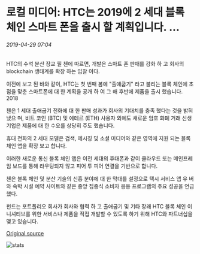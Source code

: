# 로컬 미디어: HTC는 2019에 2 세대 블록 체인 스마트 폰을 출시 할 계획입니다. ...

###### 2019-04-29 07:04

HTC의 수석 분산 장교 필 첸에 따르면, 개발은 스마트 폰 판매를 강화 하 고 회사의 blockchain 생태계를 확장 하는 입찰 이다.

이전에 보고 된 바와 같이, HTC는 첫 번째 봄에 "출애굽기" 라고 불리는 블록 체인에 초점을 맞춘 스마트폰에 대 한 계획을 공개 하 여 그 해 후반에 제품을 출시 했습니다. 2018

첸은 1 세대 출애굽기 전화에 대 한 판매 성과가 회사의 기대치를 충족 했다는 것을 밝혀 냈으 며, 비트 코인 (BTC) 및 에테르 (ETH) 사용자 외에도 새로운 암호 화폐 거래 신생 기업은 제품에 대 한 수요를 상당히 주도 했습니다.

휴대 전화의 2 세대 모델은 검색, 메시징 및 소셜 미디어와 같은 영역에 지원 되는 블록 체인 앱을 확장 보고 합니다.

이러한 새로운 통신 블록 체인 앱은 이전 세대의 휴대폰과 같이 클라우드 또는 메인프레임 보드를 통해 라우팅되지 않고 피어 투 피어 연결을 기반으로 합니다.

첸은 블록 체인 및 분산 기술의 신흥 분야에 대 한 막대를 설정으로 택시 서비스 앱 우 버와 숙박 시설 예약 사이트와 같은 중앙 집중식 소비자 응용 프로그램의 주요 성공을 언급 했다.

펀드는 포트폴리오 회사가 회사와 협력 하 고 출애굽기 및 기타 장래 HTC 블록 체인 이니셔티브를 위한 서비스나 제품을 직접 개발할 수 있도록 하기 위해 HTC와 파트너십을 맺고 있습니다.

[Original source](https://cointelegraph.com/news/local-media-htc-plans-to-launch-2nd-gen-blockchain-smartphone-in-2019)

![stats](https://c.statcounter.com/11760860/0/a89fa40b/1/ "stats")